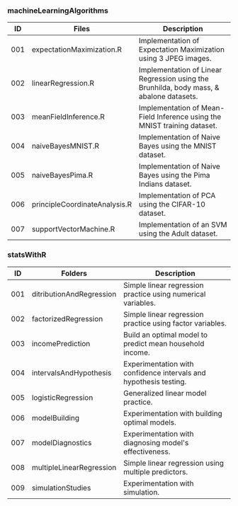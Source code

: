 ### machineLearningAlgorithms

|ID      |Files                             |Description                                                                                |
|--------|----------------------------------|-------------------------------------------------------------------------------------------|
|001     |expectationMaximization.R         |Implementation of Expectation Maximization using 3 JPEG images.                            |
|002     |linearRegression.R                |Implementation of Linear Regression using the Brunhilda, body mass, & abalone datasets.    |
|003     |meanFieldInference.R              |Implementation of Mean-Field Inference using the MNIST training dataset.                   |
|004     |naiveBayesMNIST.R                 |Implementation of Naive Bayes using the MNIST dataset.                                     |
|005     |naiveBayesPima.R                  |Implementation of Naive Bayes using the Pima Indians dataset.                              |
|006     |principleCoordinateAnalysis.R     |Implementation of PCA using the CIFAR-10 dataset.                                          |
|007     |supportVectorMachine.R            |Implementation of an SVM using the Adult dataset.                                          |

### statsWithR

|ID      |Folders                       |Description                                                         |
|--------|------------------------------|--------------------------------------------------------------------|
|001     |ditributionAndRegression      |Simple linear regression practice using numerical variables.        |
|002     |factorizedRegression          |Simple linear regression practice using factor variables.           |
|003     |incomePrediction              |Build an optimal model to predict mean household income.            |
|004     |intervalsAndHypothesis        |Experimentation with confidence intervals and hypothesis testing.   |
|005     |logisticRegression            |Generalized linear model practice.                                  |
|006     |modelBuilding                 |Experimentation with building optimal models.                       |
|007     |modelDiagnostics              |Experimentation with diagnosing model's effectiveness.              |
|008     |multipleLinearRegression      |Simple linear regression using multiple predictors.                 |
|009     |simulationStudies             |Experimentation with simulation.                                    |